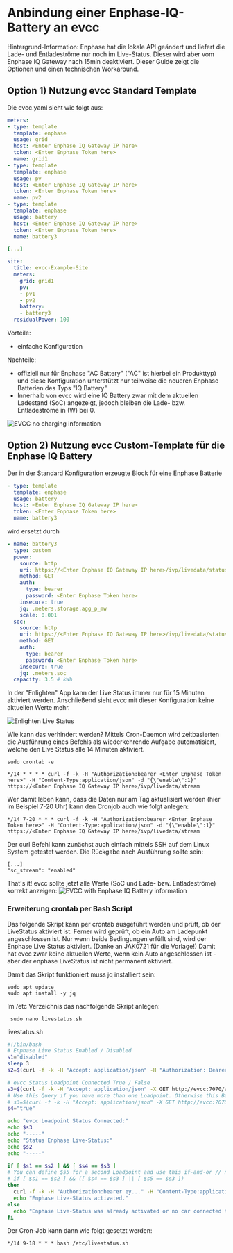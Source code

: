# Anbindung einer Enphase-IQ-Battery an evcc

Hintergrund-Information:
Enphase hat die lokale API geändert und liefert die Lade- und Entladeströme nur noch im Live-Status. Dieser wird aber vom Enphase IQ Gateway nach 15min deaktiviert. Dieser Guide zeigt die Optionen und einen technischen Workaround.

## Option 1) Nutzung evcc Standard Template

Die evcc.yaml sieht wie folgt aus:

```yml
meters:
- type: template
  template: enphase
  usage: grid
  host: <Enter Enphase IQ Gateway IP here>
  token: <Enter Enphase Token here>
  name: grid1
- type: template
  template: enphase
  usage: pv
  host: <Enter Enphase IQ Gateway IP here>
  token: <Enter Enphase Token here>
  name: pv2
- type: template
  template: enphase
  usage: battery
  host: <Enter Enphase IQ Gateway IP here>
  token: <Enter Enphase Token here>
  name: battery3

[...]

site:
  title: evcc-Example-Site
  meters:
    grid: grid1
    pv:
    - pv1
    - pv2
    battery:
    - battery3
  residualPower: 100
```
Vorteile:
- einfache Konfiguration

Nachteile:
- offiziell nur für Enphase "AC Battery" ("AC" ist hierbei ein Produkttyp) und diese Konfiguration unterstützt nur teilweise die neueren Enphase Batterien des Typs "IQ Battery"
- Innerhalb von evcc wird eine IQ Battery zwar mit dem aktuellen Ladestand (SoC) angezeigt, jedoch bleiben die Lade- bzw. Entladeströme in (W) bei 0.

![EVCC no charging information](images/EVCC-EnphaseIQBattery-NoChargeInfo-small.png)

## Option 2) Nutzung evcc Custom-Template für die Enphase IQ Battery

Der in der Standard Konfiguration erzeugte Block für eine Enphase Batterie
```yml
- type: template
  template: enphase
  usage: battery
  host: <Enter Enphase IQ Gateway IP here>
  token: <Enter Enphase Token here>
  name: battery3
```

wird ersetzt durch

```yml
- name: battery3
  type: custom
  power:
    source: http
    uri: https://<Enter Enphase IQ Gateway IP here>/ivp/livedata/status
    method: GET
    auth:
      type: bearer
      password: <Enter Enphase Token here>
    insecure: true
    jq: .meters.storage.agg_p_mw
    scale: 0.001
  soc:
    source: http
    uri: https://<Enter Enphase IQ Gateway IP here>/ivp/livedata/status
    method: GET
    auth:
      type: bearer
      password: <Enter Enphase Token here>
    insecure: true
    jq: .meters.soc
  capacity: 3.5 # kWh
```

In der "Enlighten" App kann der Live Status immer nur für 15 Minuten aktiviert werden. Anschließend sieht evcc mit dieser Konfiguration keine aktuellen Werte mehr.

![Enlighten Live Status](images/Enlighten-Live-Status-small.png)

Wie kann das verhindert werden?
Mittels Cron-Daemon wird zeitbasierten die Ausführung eines Befehls als wiederkehrende Aufgabe automatisiert, welche den Live Status alle 14 Minuten aktiviert.

```
sudo crontab -e
```

```
*/14 * * * * curl -f -k -H "Authorization:bearer <Enter Enphase Token here>" -H "Content-Type:application/json" -d "{\"enable\":1}" https://<Enter Enphase IQ Gateway IP here>/ivp/livedata/stream
```

Wer damit leben kann, dass die Daten nur am Tag aktualisiert werden (hier im Beispiel 7-20 Uhr) kann den Cronjob auch wie folgt anlegen:
```
*/14 7-20 * * * curl -f -k -H "Authorization:bearer <Enter Enphase Token here>" -H "Content-Type:application/json" -d "{\"enable\":1}" https://<Enter Enphase IQ Gateway IP here>/ivp/livedata/stream
```

Der curl Befehl kann zunächst auch einfach mittels SSH auf dem Linux System getestet werden. Die Rückgabe nach Ausführung sollte sein:
```
[...]
"sc_stream": "enabled"
```

That's it! evcc sollte jetzt alle Werte (SoC und Lade- bzw. Entladeströme) korrekt anzeigen:
![EVCC with Enphase IQ Battery information](images/EVCC-EnphaseIQBattery-ChargeInfo-small.png)


### Erweiterung crontab per Bash Script
Das folgende Skript kann per crontab ausgeführt werden und prüft, ob der LiveStatus aktiviert ist. Ferner wird geprüft, ob ein Auto am Ladepunkt angeschlossen ist.
Nur wenn beide Bedingungen erfüllt sind, wird der Enphase Live Status aktiviert. (Danke an JAK0721 für die Vorlage!)
Damit hat evcc zwar keine aktuellen Werte, wenn kein Auto angeschlossen ist - aber der enphase LiveStatus ist nicht permanent aktiviert.

Damit das Skript funktioniert muss jq installiert sein:
```
sudo apt update
sudo apt install -y jq
```
Im /etc Verzeichnis das nachfolgende Skript anlegen:
```
 sudo nano livestatus.sh
```

livestatus.sh
```bash
#!/bin/bash
# Enphase Live Status Enabled / Disabled
s1="disabled"
sleep 3
s2=$(curl -f -k -H "Accept: application/json" -H "Authorization: Bearer ey..." -X GET https://192.168.x.x/ivp/livedata/status | jq -r .connection.sc_stream)

# evcc Status Loadpoint Connected True / False
s3=$(curl -f -k -H "Accept: application/json" -X GET http://evcc:7070/api/state | jq -r .result.loadpoints[].connected)
# Use this Query if you have more than one Loadpoint. Otherwise this Bash-Script is not working.
# s3=$(curl -f -k -H "Accept: application/json" -X GET http://evcc:7070/api/state | jq -r '.result.loadpoints[] | select(.title == "<your Loadpoint title>") | .connected')
s4="true"

echo "evcc Loadpoint Status Connected:"
echo $s3
echo "-----"
echo "Status Enphase Live-Status:"
echo $s2
echo "-----"

if [ $s1 == $s2 ] && [ $s4 == $s3 ]
# You can define $s5 for a second Loadpoint and use this if-and-or // not tested
# if [ $s1 == $s2 ] && ([ $s4 == $s3 ] || [ $s5 == $s3 ])
then
  curl -f -k -H "Authorization:bearer ey..." -H "Content-Type:application/json" -d "{\"enable\":1}" https://192.168.x.x/ivp/livedata/stream
  echo "Enphase Live-Status activated."
else
  echo "Enphase Live-Status was already activated or no car connected to Loadpoint."
fi
```

Der Cron-Job kann dann wie folgt gesetzt werden:
```
*/14 9-18 * * * bash /etc/livestatus.sh
```
